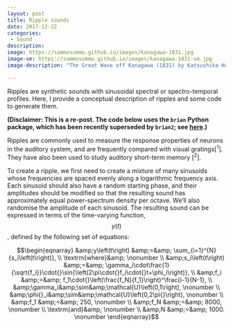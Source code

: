 ```yaml
---
layout: post
title: Ripple sounds
date: 2017-12-22
categories:
 - Sound
description:
image: https://sammosummo.github.io/images/kanagawa-1831.jpg
image-sm: https://sammosummo.github.io/images/kanagawa-1831-sm.jpg
image-description: "The Great Wave off Kanagawa (1831) by Katsushika Hokusai"

---
```


Ripples are synthetic sounds with sinusoidal spectral or spectro-temporal profiles. Here, I provide a conceptual description of ripples and some code to generate them.

**(Disclaimer: This is a re-post. The code below uses the `brian` Python package, which has been recently superseded by `brian2`; see [here](http://briansimulator.org).)**

Ripples are commonly used to measure the response properties of neurons in the auditory system, and are frequently compared with visual gratings[<sup>1</sup>]. They have also been used to study auditory short-term memory [<sup>2</sup>].

To create a ripple, we first need to create a mixture of many sinusoids whose frequencies are spaced evenly along a logarithmic frequency axis. Each sinusoid should also have a random starting phase, and their amplitudes should be modified so that the resulting sound has approximately equal power-spectrum density per octave. We’ll also randomise the amplitude of each sinusoid. The resulting sound can be expressed in terms of the time-varying function, $$y\left(t\right)$$, defined by the following set of equations:

$$\begin{eqnarray} &amp;y\left(t\right) &amp;=&amp; \sum_{i=1}^{N}{s_i\left(t\right)}, \\ \textrm{where}&amp; \nonumber \\ &amp;s_i\left(t\right) &amp;=&amp; \gamma_i\cdot\frac{1}{\sqrt{f_i}}\cdot{}\sin{\left(2\pi\cdot{}f_i\cdot{}t+\phi_i\right)}, \\ &amp;f_i &amp;=&amp; f_1\cdot{}\left(\frac{f_N}{f_1}\right)^\frac{i-1}{N-1}, \\ &amp;\gamma_i&amp;\sim&amp;\mathcal{U}\left(0,1\right), \nonumber \\ &amp;\phi{}_i&amp;\sim&amp;\mathcal{U}\left(0,2\pi{}\right), \nonumber \\ &amp;f_1 &amp;=&amp; 250, \nonumber \\ &amp;f_N &amp;=&amp; 8000, \nonumber \\ \textrm{and}&amp; \nonumber \\ &amp;N &amp;=&amp; 1000. \nonumber \end{eqnarray}$$

